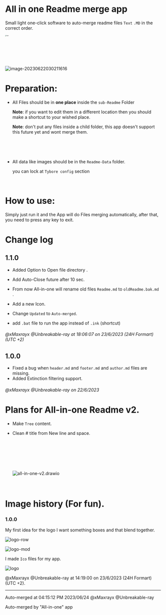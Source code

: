 # All in one Readme merge app

Small light one-click software to auto-merge readme files `Text` `.MD` in the correct order.

<img src="./sub-readme/readme-data/logo.png" alt="logo" style="zoom: 25%;" />



<br><br><br><br>

![image-20230622030211616](./sub-readme/readme-data/image-20230622030211616.png)

# Preparation:

- All Files should be in **one place** inside the `sub-Readme` Folder 

  **Note**: if you want to edit them in a different location then you should make a shortcut to your wished place.

  **Note**: don't put any files inside a child folder, this app doesn't support this future yet and wont merge them.

  <br><br><br>

- All data like images should be in the `Readme-Data` folder.

  you can lock at `Tybore config`  section

  <br>

# How to use:

Simply just run it and the App will do Files merging automatically, after that, you need to press any key to exit.


# Change log

## 1.1.0

 

- Added Option to Open file directory .

- Add Auto-Close future after 10 sec.

- From now All-in-one will rename old files  `Readme.md` to `oldReadme.bak.md` .

- Add a new Icon.

- Change `Updated` to `Auto-merged`.

- add `.bat` file to run the app instead of `.ink` (shortcut)

###### @xMaxrayx @Unbreakable-ray           at 18:06:07  on 23/6/2023    (24H Formart)  (UTC +2)





## 1.0.0


  - Fixed a bug when `header.md` and `footer.md` and `author.md` files are missing.
  - Added Extinction filtering support.

###### @xMaxrayx @Unbreakable-ray           on 22/6/2023  

# Plans for All-in-one Readme v2.

- Make `Tree` content.

- Clean # title from New line and space.<br>

  <br><br><br><br><br>

  ![all-in-one-v2.drawio](./sub-readme/readme-data/all-in-one-v2.drawio.png)
<br><br><br>

# Image history (For fun).



### 1.0.0   

My first idea for the logo I want something boxes and that blend together.

![logo-row](./sub-readme/readme-data/logo-row.png)

![logo-mod](./sub-readme/readme-data/logo-mod-1687522385738-2.png)

I made `Ico` files for my app.

![logo](./sub-readme/readme-data/logo.png)

@xMaxrayx @Unbreakable-ray   at 14:19:00  on 23/6/2023   (24H Formart)  (UTC +2).

------



Auto-merged at 04:15:12 PM 2023/06/24	@xMaxrayx	@Unbreakable-ray

Auto-merged by "All-in-one" app 

[All-in-one app]: https://github.com/Unbreakable-ray/All-in-one-Readme_Lite	"All-in-one app"

